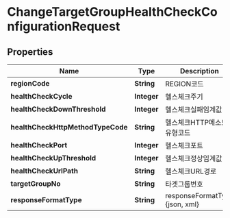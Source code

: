 
# ChangeTargetGroupHealthCheckConfigurationRequest

## Properties
Name | Type | Description | Notes
------------ | ------------- | ------------- | -------------
**regionCode** | **String** | REGION코드 |  [optional]
**healthCheckCycle** | **Integer** | 헬스체크주기 |  [optional]
**healthCheckDownThreshold** | **Integer** | 헬스체크실패임계값 |  [optional]
**healthCheckHttpMethodTypeCode** | **String** | 헬스체크HTTP메소드유형코드 |  [optional]
**healthCheckPort** | **Integer** | 헬스체크포트 |  [optional]
**healthCheckUpThreshold** | **Integer** | 헬스체크정상임계값 |  [optional]
**healthCheckUrlPath** | **String** | 헬스체크URL경로 |  [optional]
**targetGroupNo** | **String** | 타겟그룹번호 | 
**responseFormatType** | **String** | responseFormatType {json, xml} |  [optional]



